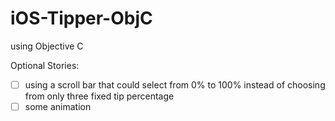 # iOS-Tipper-ObjC
using Objective C

Optional Stories:
* [ ] using a scroll bar that could select from 0% to 100% instead of choosing from only three fixed tip percentage
* [ ] some animation

